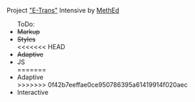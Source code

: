 Project <a href="https://fedoseevdmitry.github.io/etrans/">"E-Trans"</a> Intensive by <a href="https://methed.ru/">MethEd</a>

<ul>ToDo:
  <li><s>Markup</s></li>
  <li><s>Styles</s></li>
<<<<<<< HEAD
  <li><s>Adaptive</s></li>
  <li>JS</li>
=======
  <li>Adaptive</li>
>>>>>>> 0f42b7eeffae0ce950786395a61419914f020aec
  <li>Interactive</li>
</ul>
